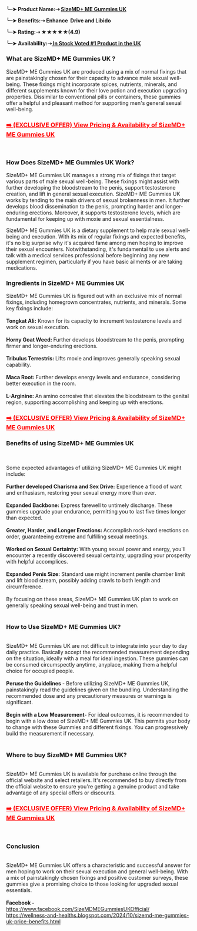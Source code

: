 <h3>&nbsp;</h3>
<p><strong>╰┈➤ Product Name:⇢&nbsp;<a href="https://mefnl.com/6jlh">SizeMD+ ME Gummies UK</a></strong></p>
<p><strong>╰┈➤ Benefits:⇢ Enhance&nbsp; Drive and Libido</strong></p>
<p><strong>╰┈➤ Rating:⇢ ★★★★★(4.9)</strong></p>
<p><strong>╰┈➤ Availability:⇢<a href="https://mefnl.com/6jlh">&nbsp;In Stock Voted #1 Product in the UK</a></strong></p>
<h3><strong>What are SizeMD+ ME Gummies UK ?</strong></h3>
<p>SizeMD+ ME Gummies UK are produced using a mix of normal fixings that are painstakingly chosen for their capacity to advance male sexual well-being. These fixings might incorporate spices, nutrients, minerals, and different supplements known for their love potion and execution upgrading properties. Dissimilar to conventional pills or containers, these gummies offer a helpful and pleasant method for supporting men's general sexual well-being.</p>
<h3><span style="color: #ff0000;"><a style="color: #ff0000;" href="https://mefnl.com/6jlh"><strong>➡️ (EXCLUSIVE OFFER) View Pricing &amp; Availability of SizeMD+ ME Gummies UK</strong></a></span></h3>
<p>&nbsp;</p>
<h3><strong>How Does SizeMD+ ME Gummies UK Work?</strong></h3>
<p>SizeMD+ ME Gummies UK manages a strong mix of fixings that target various parts of male sexual well-being. These fixings might assist with further developing the bloodstream to the penis, support testosterone creation, and lift in general sexual execution. SizeMD+ ME Gummies UK works by tending to the main drivers of sexual brokenness in men. It further develops blood dissemination to the penis, prompting harder and longer-enduring erections. Moreover, it supports testosterone levels, which are fundamental for keeping up with moxie and sexual essentialness.</p>
<p>SizeMD+ ME Gummies UK is a dietary supplement to help male sexual well-being and execution. With its mix of regular fixings and expected benefits, it's no big surprise why it's acquired fame among men hoping to improve their sexual encounters. Notwithstanding, it's fundamental to use alerts and talk with a medical services professional before beginning any new supplement regimen, particularly if you have basic ailments or are taking medications.</p>
<h3><strong>Ingredients in SizeMD+ ME Gummies UK</strong></h3>
<div>
<div>SizeMD+ ME Gummies UK is figured out with an exclusive mix of normal fixings, including homegrown concentrates, nutrients, and minerals. Some key fixings include:</div>
<div>&nbsp;</div>
<div><strong>Tongkat Ali:</strong>&nbsp;Known for its capacity to increment testosterone levels and work on sexual execution.</div>
<div><strong>&nbsp;</strong></div>
<div><strong>Horny Goat Weed:&nbsp;</strong>Further develops bloodstream to the penis, prompting firmer and longer-enduring erections.</div>
<div>&nbsp;</div>
<div><strong>Tribulus Terrestris:&nbsp;</strong>Lifts moxie and improves generally speaking sexual capability.</div>
<div>&nbsp;</div>
<div><strong>Maca Root:&nbsp;</strong>Further develops energy levels and endurance, considering better execution in the room.</div>
<div>&nbsp;</div>
<div><strong>L-Arginine:&nbsp;</strong>An amino corrosive that elevates the bloodstream to the genital region, supporting accomplishing and keeping up with erections.</div>
</div>
<div>
<h3><span style="color: #ff0000;"><a style="color: #ff0000;" href="https://mefnl.com/6jlh"><strong>➡️ (EXCLUSIVE OFFER) View Pricing &amp; Availability of SizeMD+ ME Gummies UK</strong></a></span></h3>
</div>
<h3><strong>Benefits of using SizeMD+ ME Gummies UK</strong></h3>
<p>&nbsp;</p>
<div>
<div>Some expected advantages of utilizing SizeMD+ ME Gummies UK might include:</div>
<div>&nbsp;</div>
<div><strong>Further developed Charisma and Sex Drive:</strong>&nbsp;Experience a flood of want and enthusiasm, restoring your sexual energy more than ever.</div>
<div>&nbsp;</div>
<div><strong>Expanded Backbone:</strong>&nbsp;Express farewell to untimely discharge. These gummies upgrade your endurance, permitting you to last five times longer than expected.</div>
<div>&nbsp;</div>
<div><strong>Greater, Harder, and Longer Erections:&nbsp;</strong>Accomplish rock-hard erections on order, guaranteeing extreme and fulfilling sexual meetings.</div>
<div><strong>&nbsp;</strong></div>
<div><strong>Worked on Sexual Certainty:</strong>&nbsp;With young sexual power and energy, you'll encounter a recently discovered sexual certainty, upgrading your prosperity with helpful accomplices.</div>
<div>&nbsp;</div>
<div><strong>Expanded Penis Size:</strong>&nbsp;Standard use might increment penile chamber limit and lift blood stream, possibly adding crawls to both length and circumference.</div>
<div>&nbsp;</div>
<div>By focusing on these areas, SizeMD+ ME Gummies UK plan to work on generally speaking sexual well-being and trust in men.</div>
</div>
<div>&nbsp;</div>
<h3><strong>How to Use SizeMD+ ME Gummies UK?&nbsp;</strong></h3>
<div>&nbsp;</div>
<div>
<div>SizeMD+ ME Gummies UK are not difficult to integrate into your day to day daily practice. Basically accept the recommended measurement depending on the situation, ideally with a meal for ideal ingestion. These gummies can be consumed circumspectly anytime, anyplace, making them a helpful choice for occupied people.</div>
<div>&nbsp;</div>
<div><strong>Peruse the Guidelines&nbsp;</strong>- Before utilizing SizeMD+ ME Gummies UK, painstakingly read the guidelines given on the bundling. Understanding the recommended dose and any precautionary measures or warnings is significant.</div>
<div>&nbsp;</div>
<div><strong>Begin with a Low Measurement-</strong>&nbsp;For ideal outcomes, it is recommended to begin with a low dose of SizeMD+ ME Gummies UK. This permits your body to change with these Gummies and different fixings. You can progressively build the measurement if necessary.</div>
</div>
<div>&nbsp;</div>
<h3><strong>Where to buy SizeMD+ ME Gummies UK?</strong></h3>
<div>&nbsp;</div>
<div>SizeMD+ ME Gummies UK is available for purchase online through the official website and select retailers. It's recommended to buy directly from the official website to ensure you're getting a genuine product and take advantage of any special offers or discounts.</div>
<div>
<h3><span style="color: #ff0000;"><a style="color: #ff0000;" href="https://mefnl.com/6jlh"><strong>➡️ (EXCLUSIVE OFFER) View Pricing &amp; Availability of SizeMD+ ME Gummies UK</strong></a></span></h3>
</div>
<div class="separator">&nbsp;</div>
<h3><strong>Conclusion</strong></h3>
<div>&nbsp;</div>
<div>SizeMD+ ME Gummies UK offers a characteristic and successful answer for men hoping to work on their sexual execution and general well-being. With a mix of painstakingly chosen fixings and positive customer surveys, these gummies give a promising choice to those looking for upgraded sexual essentials.</div>
<div>&nbsp;</div>
<div><strong>Facebook -&nbsp;&nbsp;</strong></div>
<div><span data-sheets-root="1"><a class="in-cell-link" href="https://www.facebook.com/SizeMDMEGummiesUKOfficial/" target="_blank">https://www.facebook.com/SizeMDMEGummiesUKOfficial/</a></span></div>
<div><span data-sheets-root="1"><a href="https://wellness-and-healths.blogspot.com/2024/10/sizemd-me-gummies-uk-price-benefits.html">https://wellness-and-healths.blogspot.com/2024/10/sizemd-me-gummies-uk-price-benefits.html</a>&nbsp;</span></div>
<div>&nbsp;</div>
<div>&nbsp;</div>
